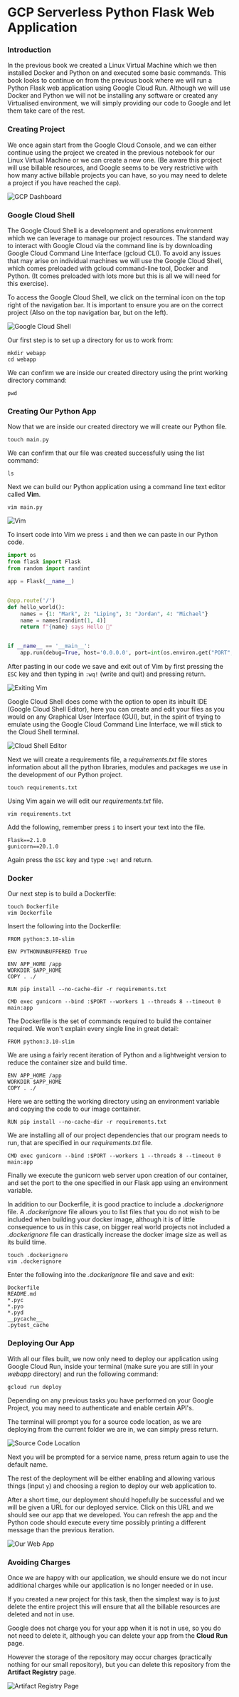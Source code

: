﻿# GCP Serverless Python Flask Web Application

### Introduction

In the previous book we created a Linux Virtual Machine which we then installed Docker and Python on and executed some basic commands. This book looks to continue on from the previous book where we will run a Python Flask web application using Google Cloud Run. Although we will use Docker and Python we will not be installing any software or created any Virtualised environment, we will simply providing our code to Google and let them take care of the rest.

### Creating Project 

We once again start from the Google Cloud Console, and we can either continue using the project we created in the previous notebook for our Linux Virtual Machine or we can create a new one. (Be aware this project will use billable resources, and Google seems to be very restrictive with how many active billable projects you can have, so you may need to delete a project if you have reached the cap).

![GCP Dashboard](https://raw.githubusercontent.com/Jordan-Bruno/cnc-workbook/a2e787456015c8f2ac9e7d35b7f652f3ac45bf43/images/gcp-dashboard.PNG)

### Google Cloud Shell

The Google Cloud Shell is a development and operations environment which we can leverage to manage our project resources.  The standard way to interact with Google Cloud via the command line is by downloading Google Cloud Command Line Interface (gcloud CLI). To avoid any issues that may arise on individual machines we will use the Google Cloud Shell, which comes preloaded with gcloud command-line tool, Docker and Python. (It comes preloaded with lots more but this is all we will need for this exercise).

To access the Google Cloud Shell, we click on the terminal icon on the top right of the navigation bar. It is important to ensure you are on the correct project (Also on the top navigation bar, but on the left).

![Google Cloud Shell](https://raw.githubusercontent.com/Jordan-Bruno/cnc-workbook/main/images/gcp-shell.png)

Our first step is to set up a directory for us to work from:

```
mkdir webapp
cd webapp
```

We can confirm we are inside our created directory using the print working directory command:

```
pwd
```
### Creating Our Python App

Now that we are inside our created directory we will create our Python file.

```
touch main.py
```

We can confirm that our file was created successfully using the list command:

```
ls
```

Next we can build our Python application using a command line text editor called **Vim**. 

```
vim main.py
```

![Vim](https://raw.githubusercontent.com/Jordan-Bruno/cnc-workbook/main/images/gcp-vim.PNG)

To insert code into Vim we press `i` and then we can paste in our Python code.

```python
import os
from flask import Flask
from random import randint

app = Flask(__name__)


@app.route('/')
def hello_world():
    names = {1: "Mark", 2: "Liping", 3: "Jordan", 4: "Michael"}
    name = names[randint(1, 4)]
    return f"{name} says Hello 👋"


if __name__ == '__main__':
    app.run(debug=True, host='0.0.0.0', port=int(os.environ.get("PORT", 8080)))
```

After pasting in our code we save and exit out of Vim by first pressing the `ESC` key and then typing in `:wq!` (write and quit) and pressing return.

![Exiting Vim](https://raw.githubusercontent.com/Jordan-Bruno/cnc-workbook/main/images/gcp-vim-exit.PNG)

Google Cloud Shell does come with the option to open its inbuilt IDE (Google Cloud Shell Editor), here you can create and edit your files as you would on any Graphical User Interface (GUI), but, in the spirit of trying to emulate using the Google Cloud Command Line Interface, we will stick to the Cloud Shell terminal.

![Cloud Shell Editor](https://raw.githubusercontent.com/Jordan-Bruno/cnc-workbook/main/images/gcp-cloud-editor.PNG)

Next we will create a requirements file, a *requirements.txt* file stores information about all the python libraries, modules and packages we use in the development of our Python project. 

``` 
touch requirements.txt
```
Using Vim again we will edit our *requirements.txt* file.
```
vim requirements.txt
```

Add the following, remember press `i` to insert your text into the file.
```
Flask==2.1.0
gunicorn==20.1.0
```
Again press the `ESC` key and type `:wq!`  and return.

### Docker

Our next step is to build a Dockerfile:

```
touch Dockerfile
vim Dockerfile
```
Insert the following into the Dockerfile:
```
FROM python:3.10-slim

ENV PYTHONUNBUFFERED True

ENV APP_HOME /app
WORKDIR $APP_HOME
COPY . ./

RUN pip install --no-cache-dir -r requirements.txt

CMD exec gunicorn --bind :$PORT --workers 1 --threads 8 --timeout 0 main:app
```

The Dockerfile is the set of commands required to build the container required. We won't explain every single line in great detail:

```
FROM python:3.10-slim
```
We are using a fairly recent iteration of Python and a lightweight version to reduce the container size and build time. 

```
ENV APP_HOME /app
WORKDIR $APP_HOME
COPY . ./
```
Here we are setting the working directory using an environment variable and copying the code to our image container. 

```
RUN pip install --no-cache-dir -r requirements.txt
```

We are installing all of our project dependencies that our program needs to run, that are specified in our *requirements.txt* file.

```
CMD exec gunicorn --bind :$PORT --workers 1 --threads 8 --timeout 0 main:app
```
Finally we execute the gunicorn web server upon creation of our container, and set the port to the one specified in our Flask app using an environment variable.

In addition to our Dockerfile, it is good practice to include a *.dockerignore* file. A *.dockerignore* file allows you to list files that you do not wish to be included when building your docker image, although it is of little consequence to us in this case, on bigger real world projects not included a *.dockerignore* file can drastically increase the docker image size as well as its build time.

```
touch .dockerignore
vim .dockerignore
```
Enter the following into the *.dockerignore* file and save and exit:
```
Dockerfile  
README.md  
*.pyc  
*.pyo  
*.pyd  
__pycache__  
.pytest_cache
```

### Deploying Our App

With all our files built, we now only need to deploy our application using Google Cloud Run, inside your terminal (make sure you are still in your *webapp* directory) and run the following command:

```
gcloud run deploy
```

Depending on any previous tasks you have performed on your Google Project, you may need to authenticate and enable certain API's. 

The terminal will prompt you for a source code location, as we are deploying from the current folder we are in, we can simply press return.

![Source Code Location](https://raw.githubusercontent.com/Jordan-Bruno/cnc-workbook/main/images/gcp-source-code-location.png)

Next you will be prompted for a service name, press return again to use the default name.

The rest of the deployment will be either enabling and allowing various things (input `y`) and choosing a region to deploy our web application to.

After a short time, our deployment should hopefully be successful and we will be given a URL for our deployed service. Click on this URL and we should see our app that we developed. You can refresh the app and the Python code should execute every time possibly printing a different message than the previous iteration.

![Our Web App](https://raw.githubusercontent.com/Jordan-Bruno/cnc-workbook/main/images/gcp-flask-web-app.png)

### Avoiding Charges

Once we are happy with our application, we should ensure we do not incur additional charges while our application is no longer needed or in use. 

If you created a new project for this task, then the simplest way is to just delete the entire project this will ensure that all the billable resources are deleted and not in use.

Google does not charge you for your app when it is not in use, so you do not need to delete it, although you can delete your app from the **Cloud Run** page. 

However the storage of the repository may occur charges (practically nothing for our small repository), but you can delete this repository from the **Artifact Registry** page.

![Artifact Registry Page](https://raw.githubusercontent.com/Jordan-Bruno/cnc-workbook/main/images/gcp-artifact-reg.png)
